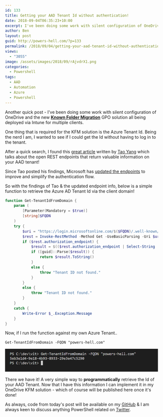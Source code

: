 ```yaml
---
id: 133
title: Getting your AAD Tenant Id without authentication!
date: 2018-09-04T06:35:23+10:00
excerpt: I've been doing some work with silent configuration of OneDrive & I needed my tenant Id without having to log in to the tenant - can PowerShell help??
author: Ben
layout: post
guid: http://powers-hell.com/?p=133
permalink: /2018/09/04/getting-your-aad-tenant-id-without-authentication/
views:
  - "3055"
image: /assets/images/2018/09/rAjvdrX1.png
categories:
  - Powershell
tags:
  - AAD
  - Automation
  - Azure
  - Powershell
---
```

Another quick post - I've been doing some work with silent configuration of OneDrive and the new **[Known Folder Migration](https://techcommunity.microsoft.com/t5/Microsoft-OneDrive-Blog/Migrate-Your-Files-to-OneDrive-Easily-with-Known-Folder-Move/ba-p/207076)** GPO solution all being deployed via Intune for multiple clients.

<!--more-->

One thing that is required for the KFM solution is the Azure Tenant Id. Being the nerd I am, I wanted to see if I could get the Id without having to log in to the tenant.

After a quick search, I found this [great article](https://blog.tyang.org/2018/01/07/getting-azure-ad-tenant-common-configuration-such-as-tenant-id-using-powershell/) written by [Tao Yang](https://twitter.com/MrTaoYang) which talks about the open REST endpoints that return valuable information on your AAD tenant!

Since Tao posted his findings, Microsoft has [updated the endpoints](https://cloudblogs.microsoft.com/enterprisemobility/2015/03/06/simplifying-our-azure-ad-authentication-flows/) to improve and simplify the authentication flow.

So with the findings of Tao & the updated endpoint info, below is a simple function to retrieve the Azure AD Tenant Id via the client domain!

```PowerShell
function Get-TenantIdFromDomain {
    param (
        [Parameter(Mandatory = $true)]
        [string]$FQDN
    )
    try {
        $uri = "https://login.microsoftonline.com/$($FQDN)/.well-known/openid-configuration"
        $rest = Invoke-RestMethod -Method Get -UseBasicParsing -Uri $uri
        if ($rest.authorization_endpoint) {
            $result = $(($rest.authorization_endpoint | Select-String '\w{8}-\w{4}-\w{4}-\w{4}-\w{12}').Matches.Value)
            if ([guid]::Parse($result)) {
                return $result.ToString()
            }
            else {
                throw "Tenant ID not found."
            }
        }
        else {
            throw "Tenant ID not found."
        }
    }
    catch {
        Write-Error $_.Exception.Message
    }
}
```

Now, if I run the function against my own Azure Tenant..

<pre class="wp-block-code"><code>Get-TenantIdFromDomain -FQDN "powers-hell.com"</code></pre>

[![Successfully captured GUID](/assets/images/2018/09/rAjvdrX1.png)](/assets/images/2018/09/rAjvdrX1.png "Successfully captured GUID")

There we have it! A very simple way to **programmatically** retrieve the Id of your AAD Tenant. Now that I have this information I can implement it in my OneDrive KFM solution - which of course will be published here once it's done!

As always, code from today's post will be available on my [GitHub](https://github.com/tabs-not-spaces) & I am always keen to discuss anything PowerShell related on [<g class="gr_ gr\_10 gr-alert sel gr\_spell gr\_replaced gr\_inline\_cards gr\_disable\_anim\_appear ContextualSpelling ins-del multiReplace" id="10" data-gr-id="10">Twitter</g>](https://twitter.com/powers_hell).
